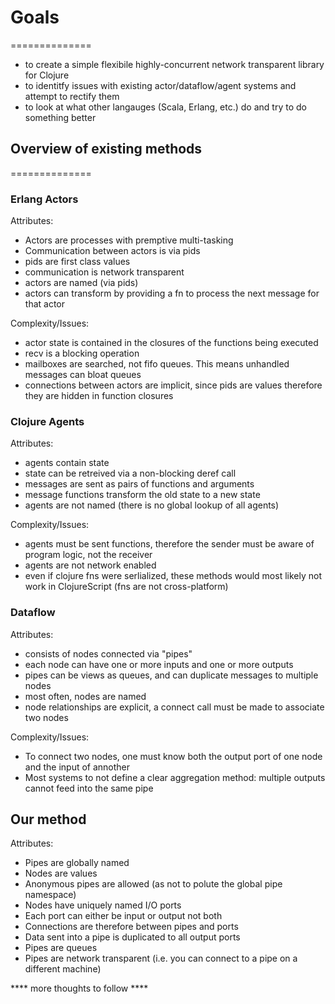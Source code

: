 # Goals
==============
* to create a simple flexibile highly-concurrent network transparent library for Clojure
* to identitfy issues with existing actor/dataflow/agent systems and attempt to rectify them
* to look at what other langauges (Scala, Erlang, etc.) do and try to do something better



## Overview of existing methods
==============

### Erlang Actors 

Attributes:
* Actors are processes with premptive multi-tasking
* Communication between actors is via pids
* pids are first class values
* communication is network transparent
* actors are named (via pids)
* actors can transform by providing a fn to process the next message for that actor

Complexity/Issues:
* actor state is contained in the closures of the functions being executed
* recv is a blocking operation
* mailboxes are searched, not fifo queues. This means unhandled messages can bloat queues
* connections between actors are implicit, since pids are values therefore they are hidden in function closures

### Clojure Agents

Attributes:
* agents contain state
* state can be retreived via a non-blocking deref call
* messages are sent as pairs of functions and arguments
* message functions transform the old state to a new state
* agents are not named (there is no global lookup of all agents)

Complexity/Issues:
* agents must be sent functions, therefore the sender must be aware of program logic, not the receiver
* agents are not network enabled
* even if clojure fns were serlialized, these methods would most likely not work in ClojureScript (fns are not cross-platform)


### Dataflow

Attributes:
* consists of nodes connected via "pipes"
* each node can have one or more inputs and one or more outputs
* pipes can be views as queues, and can duplicate messages to multiple nodes
* most often, nodes are named
* node relationships are explicit, a connect call must be made to associate two nodes

Complexity/Issues:
* To connect two nodes, one must know both the output port of one node and the input of annother
* Most systems to not define a clear aggregation method: multiple outputs cannot feed into the same pipe



## Our method

Attributes:
* Pipes are globally named
* Nodes are values
* Anonymous pipes are allowed (as not to polute the global pipe namespace)
* Nodes have uniquely named I/O ports
* Each port can either be input or output not both
* Connections are therefore between pipes and ports
* Data sent into a pipe is duplicated to all output ports
* Pipes are queues
* Pipes are network transparent (i.e. you can connect to a pipe on a different machine)


**** more thoughts to follow ****
